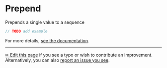 # Prepend

Prepends a single value to a sequence

```c# --destination-file ../code/Program.cs --region statements --project ../code/TryMoreLinq.csproj
// TODO add example
```

For more details, [see the documentation][doc].

---

[&#x270F; Edit this page][edit] if you see a typo or wish to contribute an
improvement. Alternatively, you can also [report an issue you see][issue].


[edit]: https://github.com/morelinq/try/edit/master/prepend.md
[issue]: https://github.com/morelinq/try/issues/new?title=Prepend
[doc]: https://morelinq.github.io/3.1/ref/api/html/M_MoreLinq_MoreEnumerable_Prepend__1.htm
